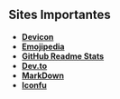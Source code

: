 ## Sites Importantes

- <a href="https://devicon.dev/">**Devicon**</a>
- <a href="https://emojipedia.org/">**Emojipedia**</a>
- <a href="https://github.com/anuraghazra/github-readme-stats/tree/master/themes">**GitHub Readme Stats**</a>
- <a href="https://dev.to/envoy_/150-badges-for-github-pnk">**Dev.to**</a>
- <a href="https://docs.pipz.com/central-de-ajuda/learning-center/guia-basico-de-markdown#open">**MarkDown**</a>
- [__Iconfu__](https://www.iconfu.com/)

